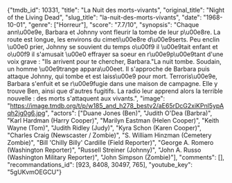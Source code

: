 {"tmdb_id": 10331, "title": "La Nuit des morts-vivants", "original_title": "Night of the Living Dead", "slug_title": "la-nuit-des-morts-vivants", "date": "1968-10-01", "genre": ["Horreur"], "score": "7.7/10", "synopsis": "Chaque ann\u00e9e, Barbara et Johnny vont fleurir la tombe de leur p\u00e8re. La route est longue, les environs du cimeti\u00e8re d\u00e9serts. Peu enclin \u00e0 prier, Johnny se souvient du temps o\u00f9 il \u00e9tait enfant et o\u00f9 il s'amusait \u00e0 effrayer sa soeur en r\u00e9p\u00e9tant d'une voix grave : \"Ils arrivent pour te chercher, Barbara.\"La nuit tombe. Soudain, un homme \u00e9trange appara\u00eet. Il s'approche de Barbara puis attaque Johnny, qui tombe et est laiss\u00e9 pour mort. Terroris\u00e9e, Barbara s'enfuit et se r\u00e9fugie dans une maison de campagne. Elle y trouve Ben, ainsi que d'autres fugitifs. La radio leur apprend alors la terrible nouvelle : des morts s'attaquent aux vivants.", "image": "https://image.tmdb.org/t/p/w185_and_h278_bestv2/aE65rDcG2xiKPnl5ypAqh2jg0g6.jpg", "actors": ["Duane Jones (Ben)", "Judith O'Dea (Barbra)", "Karl Hardman (Harry Cooper)", "Marilyn Eastman (Helen Cooper)", "Keith Wayne (Tom)", "Judith Ridley (Judy)", "Kyra Schon (Karen Cooper)", "Charles Craig (Newscaster / Zombie)", "S. William Hinzman (Cemetery Zombie)", "Bill 'Chilly Billy' Cardille (Field Reporter)", "George A. Romero (Washington Reporter)", "Russell Streiner (Johnny)", "John A. Russo (Washington Military Reporter)", "John Simpson (Zombie)"], "comments": [], "recommandations_id": [923, 8408, 30497, 765], "youtube_key": "5gUKvmOEGCU"}